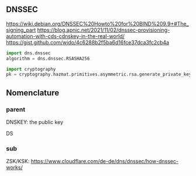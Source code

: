 ## DNSSEC

https://wiki.debian.org/DNSSEC%20Howto%20for%20BIND%209.9+#The_signing_part
https://blog.apnic.net/2021/11/02/dnssec-provisioning-automation-with-cds-cdnskey-in-the-real-world/
https://gist.github.com/wido/4c6288b2f5ba6d16fce37dca3fc2cb4a

```python
import dns.dnssec
algorithm = dns.dnssec.RSASHA256
```

```python
import cryptography
pk = cryptography.hazmat.primitives.asymmetric.rsa.generate_private_key(key_size=2048, public_exponent=65537)
```

## Nomenclature

### parent

DNSKEY:
  the public key

DS

### sub

ZSK/KSK:
  https://www.cloudflare.com/de-de/dns/dnssec/how-dnssec-works/

